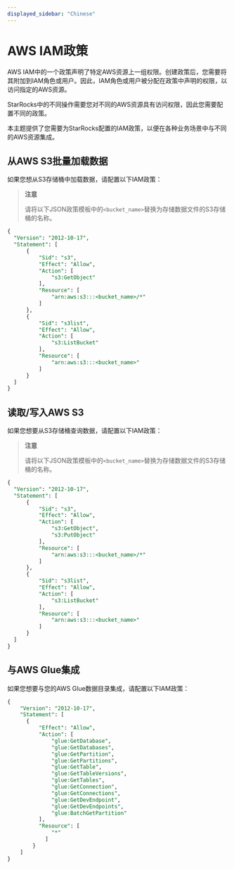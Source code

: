 ```yaml
---
displayed_sidebar: "Chinese"
---
```


# AWS IAM政策

AWS IAM中的一个政策声明了特定AWS资源上一组权限。创建政策后，您需要将其附加到IAM角色或用户。因此，IAM角色或用户被分配在政策中声明的权限，以访问指定的AWS资源。

StarRocks中的不同操作需要您对不同的AWS资源具有访问权限，因此您需要配置不同的政策。

本主题提供了您需要为StarRocks配置的IAM政策，以便在各种业务场景中与不同的AWS资源集成。

## 从AWS S3批量加载数据

如果您想从S3存储桶中加载数据，请配置以下IAM政策：

> **注意**
>
> 请将以下JSON政策模板中的`<bucket_name>`替换为存储数据文件的S3存储桶的名称。

```SQL
{
  "Version": "2012-10-17",
  "Statement": [
      {
          "Sid": "s3",
          "Effect": "Allow",
          "Action": [
              "s3:GetObject"
          ],
          "Resource": [
              "arn:aws:s3:::<bucket_name>/*"
          ]
      },
      {
          "Sid": "s3list",
          "Effect": "Allow",
          "Action": [
              "s3:ListBucket"
          ],
          "Resource": [
              "arn:aws:s3:::<bucket_name>"
          ]
      }
  ]
}
```

## 读取/写入AWS S3

如果您想要从S3存储桶查询数据，请配置以下IAM政策：

> **注意**
>
> 请将以下JSON政策模板中的`<bucket_name>`替换为存储数据文件的S3存储桶的名称。

```SQL
{
  "Version": "2012-10-17",
  "Statement": [
      {
          "Sid": "s3",
          "Effect": "Allow",
          "Action": [
              "s3:GetObject", 
              "s3:PutObject"
          ],
          "Resource": [
              "arn:aws:s3:::<bucket_name>/*"
          ]
      },
      {
          "Sid": "s3list",
          "Effect": "Allow",
          "Action": [
              "s3:ListBucket"
          ],
          "Resource": [
              "arn:aws:s3:::<bucket_name>"
          ]
      }
  ]
}
```

## 与AWS Glue集成

如果您想要与您的AWS Glue数据目录集成，请配置以下IAM政策：

```SQL
{
    "Version": "2012-10-17",
    "Statement": [
      {
          "Effect": "Allow",
          "Action": [
              "glue:GetDatabase",
              "glue:GetDatabases",
              "glue:GetPartition",
              "glue:GetPartitions",
              "glue:GetTable",
              "glue:GetTableVersions",
              "glue:GetTables",
              "glue:GetConnection",
              "glue:GetConnections",
              "glue:GetDevEndpoint",
              "glue:GetDevEndpoints",
              "glue:BatchGetPartition"
          ],
          "Resource": [
              "*"
            ]
        }
    ]
}
```